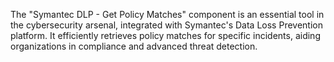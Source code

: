 The "Symantec DLP - Get Policy Matches" component is an essential tool in the cybersecurity arsenal, integrated with Symantec's Data Loss Prevention platform. It efficiently retrieves policy matches for specific incidents, aiding organizations in compliance and advanced threat detection.

